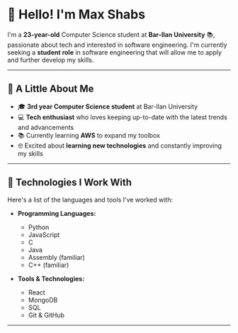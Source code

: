 # 👋 Hello! I'm Max Shabs

I'm a **23-year-old** Computer Science student at **Bar-Ilan University** 📚, passionate about tech and interested in software engineering. I'm currently seeking a **student role** in software engineering that will allow me to apply and further develop my skills.

---

## 🌱 A Little About Me
- 🎓 **3rd year Computer Science student** at Bar-Ilan University
- 💻 **Tech enthusiast** who loves keeping up-to-date with the latest trends and advancements
- 📚 Currently learning **AWS** to expand my toolbox
- 🤓 Excited about **learning new technologies** and constantly improving my skills

---

## 💼 Technologies I Work With
Here's a list of the languages and tools I've worked with:

- **Programming Languages:**
  - Python
  - JavaScript
  - C
  - Java
  - Assembly (familiar)
  - C++ (familiar)

- **Tools & Technologies:**
  - React
  - MongoDB
  - SQL
  - Git & GitHub

---
